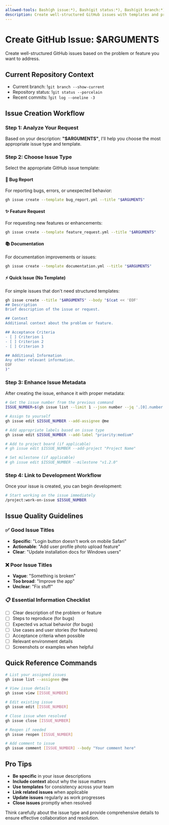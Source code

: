 ```yaml
---
allowed-tools: Bash(gh issue:*), Bash(git status:*), Bash(git branch:*)
description: Create well-structured GitHub issues with templates and proper metadata
---
```


# Create GitHub Issue: $ARGUMENTS

Create well-structured GitHub issues based on the problem or feature you want to address.

## Current Repository Context

- Current branch: !`git branch --show-current`
- Repository status: !`git status --porcelain`
- Recent commits: !`git log --oneline -3`

## Issue Creation Workflow

### Step 1: Analyze Your Request

Based on your description: **"$ARGUMENTS"**, I'll help you choose the most appropriate issue type and template.

### Step 2: Choose Issue Type

Select the appropriate GitHub issue template:

#### 🐛 Bug Report
For reporting bugs, errors, or unexpected behavior:
```bash
gh issue create --template bug_report.yml --title "$ARGUMENTS"
```

#### ✨ Feature Request  
For requesting new features or enhancements:
```bash
gh issue create --template feature_request.yml --title "$ARGUMENTS"
```

#### 📚 Documentation
For documentation improvements or issues:
```bash
gh issue create --template documentation.yml --title "$ARGUMENTS"
```

#### ⚡ Quick Issue (No Template)
For simple issues that don't need structured templates:
```bash
gh issue create --title "$ARGUMENTS" --body "$(cat << 'EOF'
## Description
Brief description of the issue or request.

## Context
Additional context about the problem or feature.

## Acceptance Criteria
- [ ] Criterion 1
- [ ] Criterion 2
- [ ] Criterion 3

## Additional Information
Any other relevant information.
EOF
)"
```

### Step 3: Enhance Issue Metadata

After creating the issue, enhance it with proper metadata:

```bash
# Get the issue number from the previous command
ISSUE_NUMBER=$(gh issue list --limit 1 --json number --jq '.[0].number')

# Assign to yourself
gh issue edit $ISSUE_NUMBER --add-assignee @me

# Add appropriate labels based on issue type
gh issue edit $ISSUE_NUMBER --add-label "priority:medium"

# Add to project board (if applicable)
# gh issue edit $ISSUE_NUMBER --add-project "Project Name"

# Set milestone (if applicable)  
# gh issue edit $ISSUE_NUMBER --milestone "v1.2.0"
```

### Step 4: Link to Development Workflow

Once your issue is created, you can begin development:

```bash
# Start working on the issue immediately
/project:work-on-issue $ISSUE_NUMBER
```

## Issue Quality Guidelines

### ✅ Good Issue Titles
- **Specific**: "Login button doesn't work on mobile Safari"
- **Actionable**: "Add user profile photo upload feature"  
- **Clear**: "Update installation docs for Windows users"

### ❌ Poor Issue Titles
- **Vague**: "Something is broken"
- **Too broad**: "Improve the app"
- **Unclear**: "Fix stuff"

### 📋 Essential Information Checklist
- [ ] Clear description of the problem or feature
- [ ] Steps to reproduce (for bugs)
- [ ] Expected vs actual behavior (for bugs)
- [ ] Use cases and user stories (for features)
- [ ] Acceptance criteria when possible
- [ ] Relevant environment details
- [ ] Screenshots or examples when helpful

## Quick Reference Commands

```bash
# List your assigned issues
gh issue list --assignee @me

# View issue details
gh issue view [ISSUE_NUMBER]

# Edit existing issue
gh issue edit [ISSUE_NUMBER]

# Close issue when resolved
gh issue close [ISSUE_NUMBER]

# Reopen if needed
gh issue reopen [ISSUE_NUMBER]

# Add comment to issue
gh issue comment [ISSUE_NUMBER] --body "Your comment here"
```

## Pro Tips

- **Be specific** in your issue descriptions
- **Include context** about why the issue matters
- **Use templates** for consistency across your team
- **Link related issues** when applicable
- **Update issues** regularly as work progresses
- **Close issues** promptly when resolved

Think carefully about the issue type and provide comprehensive details to ensure effective collaboration and resolution.